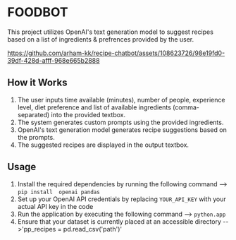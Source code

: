 # FOODBOT

This project utilizes OpenAI's text generation model to suggest recipes based on a list of ingredients & prefrences provided by the user.


https://github.com/arham-kk/recipe-chatbot/assets/108623726/98e19fd0-39df-428d-afff-968e665b2888


## How it Works

1. The user inputs time available (minutes), number of people, experience level, diet preference and list of available ingredients (comma-separated) into the provided textbox.
2. The system generates custom prompts using the provided ingredients.
3. OpenAI's text generation model generates recipe suggestions based on the prompts.
4. The suggested recipes are displayed in the output textbox.

## Usage

1. Install the required dependencies by running the following command --> `pip install  openai pandas`
2. Set up your OpenAI API credentials by replacing `YOUR_API_KEY` with your actual API key in the code
3. Run the application by executing the following command --> `python.app`
4. Ensure that your dataset is currently placed at an accessible directory -->'pp_recipes = pd.read_csv('path')'
